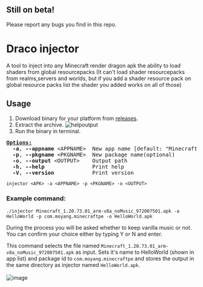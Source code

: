 ## Still on beta! 
Please report any bugs you find in this repo.

# Draco injector 
A tool to inject into any Minecraft render dragon apk the ability to load shaders from global resourcepacks (It can't load shader resourcepacks from realms,servers and worlds, but if you add a shader resource pack on global resource packs list the shader you added works on all of those)

## Usage
1. Download binary for your platform from [releases](https://github.com/mcbegamerxx954/draco-injector/releases/latest).
2. Extract the archive.
![helpoutput](https://github.com/mcbegamerxx954/draco-injector/assets/154642722/1ad5ca88-6c9a-4607-890d-1e4596d539a0)
3. Run the binary in terminal.

<pre><u style="text-decoration-style:single"><b>Options:</b></u>
  <b>-a</b>, <b>--appname</b> &lt;APPNAME&gt;  New app name [default: &quot;Minecraft Patched(whar)&quot;]
  <b>-p</b>, <b>--pkgname</b> &lt;PKGNAME&gt;  New package name(optional)
  <b>-o</b>, <b>--output</b> &lt;OUTPUT&gt;    Output path
  <b>-h</b>, <b>--help</b>               Print help
  <b>-V</b>, <b>--version</b>            Print version</pre>


```injector <APK> -a <APPNAME> -p <PKGNAME> -o <OUTPUT>```

### Example command:
```
./injector Minecraft_1.20.73.01_arm-v8a_noMusic_972007501.apk -a HelloWorld -p com.moyang.minecraftpe -o HelloWorld.apk

```
During the process you will be asked whether to keep vanilla music or not. You can confirm your choice either by typing Y or N and enter.

This command selects the file named ```Minecraft_1.20.73.01_arm-v8a_noMusic_972007501.apk``` as input. Sets it's name to HelloWorld (shown in app list) and package id to ```com.moyang.minecraftpe``` and stores the output in the same directory as injector named ```HelloWorld.apk```.<br><br>
![image](https://github.com/atashi764/draco-injector/assets/40156662/e8919c22-d50f-4260-9871-cdc102a3dc22)
